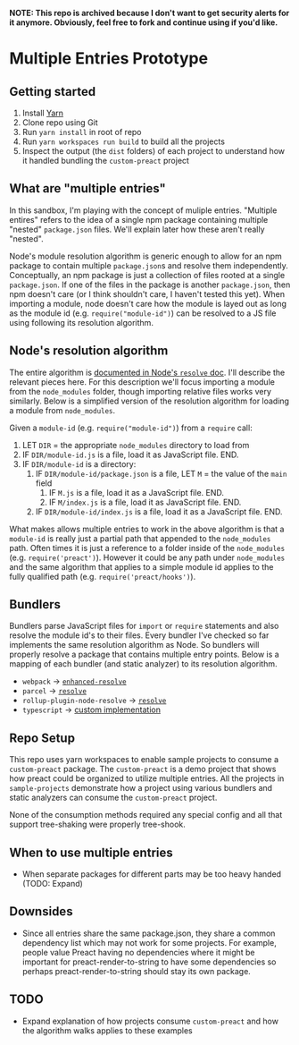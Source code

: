 **NOTE: This repo is archived because I don't want to get security alerts for it anymore. Obviously, feel free to fork and continue using if you'd like.**

# Multiple Entries Prototype

## Getting started

1. Install [Yarn](https://yarnpkg.com)
1. Clone repo using Git
1. Run `yarn install` in root of repo
1. Run `yarn workspaces run build` to build all the projects
1. Inspect the output (the `dist` folders) of each project to understand how it handled bundling
   the `custom-preact` project

## What are "multiple entries"

In this sandbox, I'm playing with the concept of muliple entries. "Multiple entires" refers to the
idea of a single npm package containing multiple "nested" `package.json` files. We'll explain later
how these aren't really "nested".

Node's module resolution algorithm is generic enough to allow for an npm package to contain
multiple `package.json`s and resolve them independently. Conceptually, an npm package is just a
collection of files rooted at a single `package.json`. If one of the files in the package is
another `package.json`, then npm doesn't care (or I think shouldn't care, I haven't tested this
yet). When importing a module, node doesn't care how the module is layed out as long as the module
id (e.g. `require("module-id")`) can be resolved to a JS file using following its resolution
algorithm.

## Node's resolution algorithm

The entire algorithm is [documented in Node's `resolve`
doc](https://nodejs.org/api/modules.html#modules_all_together). I'll describe the relevant pieces
here. For this description we'll focus importing a module from the `node_modules` folder, though
importing relative files works very similarly. Below is a simplified version of the resolution
algorithm for loading a module from `node_modules`.

Given a `module-id` (e.g. `require("module-id")`) from a `require` call:

1. LET `DIR` = the appropriate `node_modules` directory to load from
2. IF `DIR/module-id.js` is a file, load it as JavaScript file. END.
3. IF `DIR/module-id` is a directory:
   1. IF `DIR/module-id/package.json` is a file, LET `M` = the value of the `main` field
      1. IF `M.js` is a file, load it as a JavaScript file. END.
      2. IF `M/index.js` is a file, load it as JavaScript file. END.
   2. IF `DIR/module-id/index.js` is a file, load it as a JavaScript file. END.

What makes allows multiple entries to work in the above algorithm is that a `module-id` is really
just a partial path that appended to the `node_modules` path. Often times it is just a reference to
a folder inside of the `node_modules` (e.g. `require('preact')`). However it could be any path
under `node_modules` and the same algorithm that applies to a simple module id applies to the fully
qualified path (e.g. `require('preact/hooks')`).

## Bundlers

Bundlers parse JavaScript files for `import` or `require` statements and also resolve the module
id's to their files. Every bundler I've checked so far implements the same resolution algorithm as
Node. So bundlers will properly resolve a package that contains multiple entry points. Below is a
mapping of each bundler (and static analyzer) to its resolution algorithm.

- `webpack` -> [`enhanced-resolve`](https://www.npmjs.com/package/enhanced-resolve)
- `parcel` -> [`resolve`](https://www.npmjs.com/package/resolve)
- `rollup-plugin-node-resolve` -> [`resolve`](https://www.npmjs.com/package/resolve)
- `typescript` -> [custom
  implementation](http://www.typescriptlang.org/docs/handbook/module-resolution.html#node)

## Repo Setup

This repo uses yarn workspaces to enable sample projects to consume a `custom-preact` package. The
`custom-preact` is a demo project that shows how preact could be organized to utilize multiple
entries. All the projects in `sample-projects` demonstrate how a project using various bundlers and
static analyzers can consume the `custom-preact` project.

None of the consumption methods required any special config and all that support tree-shaking were
properly tree-shook.

## When to use multiple entries

- When separate packages for different parts may be too heavy handed (TODO: Expand)

## Downsides

- Since all entries share the same package.json, they share a common dependency list which may not work for some projects. For example, people value Preact having no dependencies where it might be important for preact-render-to-string to have some dependencies so perhaps preact-render-to-string should stay its own package.

## TODO

- Expand explanation of how projects consume `custom-preact` and how the algorithm walks applies to
  these examples
